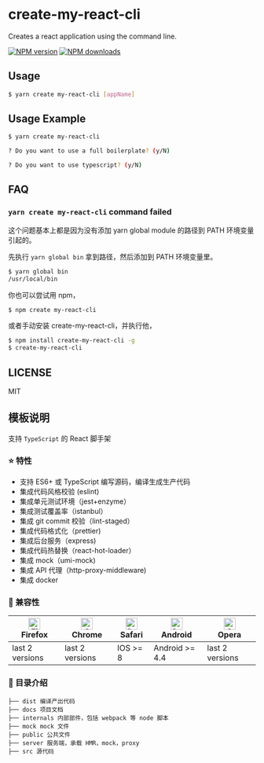 # create-my-react-cli

Creates a react application using the command line.

[![NPM version](https://img.shields.io/npm/v/create-my-react-cli.svg?style=flat)](https://npmjs.org/package/create-my-react-cli) [![NPM downloads](http://img.shields.io/npm/dm/create-my-react-cli.svg?style=flat)](https://npmjs.org/package/create-my-react-cli)

## Usage

```bash
$ yarn create my-react-cli [appName]
```

## Usage Example

```bash
$ yarn create my-react-cli

? Do you want to use a full boilerplate? (y/N)

? Do you want to use typescript? (y/N)
```

## FAQ

### `yarn create my-react-cli` command failed

这个问题基本上都是因为没有添加 yarn global module 的路径到 PATH 环境变量引起的。

先执行 `yarn global bin` 拿到路径，然后添加到 PATH 环境变量里。

```bash
$ yarn global bin
/usr/local/bin
```

你也可以尝试用 npm，

```bash
$ npm create my-react-cli
```

或者手动安装 create-my-react-cli，并执行他，

```bash
$ npm install create-my-react-cli -g
$ create-my-react-cli
```

## LICENSE

MIT

## 模板说明

支持 `TypeScript` 的 React 脚手架

### :star: 特性

- 支持 ES6+ 或 TypeScript 编写源码，编译生成生产代码
- 集成代码风格校验 (eslint)
- 集成单元测试环境（jest+enzyme）
- 集成测试覆盖率（istanbul）
- 集成 git commit 校验（lint-staged）
- 集成代码格式化（prettier)
- 集成后台服务（express)
- 集成代码热替换（react-hot-loader）
- 集成 mock（umi-mock)
- 集成 API 代理（http-proxy-middleware)
- 集成 docker

### :pill: 兼容性

| [<img src="https://raw.githubusercontent.com/alrra/browser-logos/master/src/firefox/firefox_48x48.png" alt="Firefox" width="24px" height="24px" />](http://godban.github.io/browsers-support-badges/)</br>Firefox | [<img src="https://raw.githubusercontent.com/alrra/browser-logos/master/src/chrome/chrome_48x48.png" alt="Chrome" width="24px" height="24px" />](http://godban.github.io/browsers-support-badges/)</br>Chrome | [<img src="https://raw.githubusercontent.com/alrra/browser-logos/master/src/safari/safari_48x48.png" alt="Safari" width="24px" height="24px" />](http://godban.github.io/browsers-support-badges/)</br>Safari | [<img src="https://browserl.ist/images/android.png" alt="Safari" width="24px" height="24px" />](http://godban.github.io/browsers-support-badges/)</br>Android | [<img src="https://raw.githubusercontent.com/alrra/browser-logos/master/src/opera/opera_48x48.png" alt="Opera" width="24px" height="24px" />](http://godban.github.io/browsers-support-badges/)</br>Opera |
| --- | --- | --- | --- | --- |
| last 2 versions | last 2 versions | IOS >= 8 | Android >= 4.4 | last 2 versions |

### :open_file_folder: 目录介绍

    ├── dist 编译产出代码
    ├── docs 项目文档
    ├── internals 内部部件，包括 webpack 等 node 脚本
    ├── mock mock 文件
    ├── public 公共文件
    ├── server 服务端，承载 HMR，mock，proxy
    ├── src 源代码